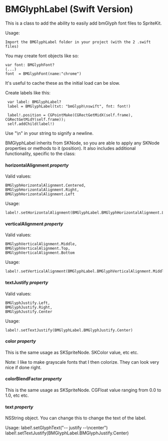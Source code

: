 BMGlyphLabel (Swift Version)
=================

This is a class to add the ability to easily add bmGlyph font files to SpriteKit.

Usage: 

	Import the BMGlyphLabel folder in your project (with the 2 .swift files)

You may create font objects like so:

	var font: BMGlyphFont?
	(...)
	font  = BMGlyphFont(name:"chrome")

It's useful to cache these as the initial load can be slow.

Create labels like this:

	 var label: BMGlyphLabel?
	 label = BMGlyphLabel(txt: "bmGlyph\nswift", fnt: font!)

	 label!.position = CGPointMake(CGRectGetMidX(self.frame), CGRectGetMidY(self.frame));   
     self.addChild(label!)

Use "\n" in your string to signify a newline.

BMGlyphLabel inherits from SKNode, so you are able to apply any SKNode properties or methods to it (position). It also includes additional functionality, specific to the class:

#### horizontalAlignment *property*
Valid values:

	BMGlyphHorizontalAlignment.Centered,
	BMGlyphHorizontalAlignment.Right,
	BMGlyphHorizontalAlignment.Left

Usage:
	
	label!.setHorizontalAlignment(BMGlyphLabel.BMGlyphHorizontalAlignment.Left)
	
#### verticalAlignment *property*
Valid values:

	BMGlyphVerticalAlignment.Middle,
	BMGlyphVerticalAlignment.Top,
	BMGlyphVerticalAlignment.Bottom
	
Usage: 

	label!.setVerticalAlignment(BMGlyphLabel.BMGlyphVerticalAlignment.Middle)

#### textJustify *property*
Valid values:

	BMGlyphJustify.Left,
	BMGlyphJustify.Right,
	BMGlyphJustify.Center
	
Usage: 

	label!.setTextJustify(BMGlyphLabel.BMGlyphJustify.Center)

#### color *property*
This is the same usage as SKSpriteNode. SKColor value, etc etc.

Note: I like to make grayscale fonts that I then colorize. They can look very nice if done right.


#### colorBlendFactor *property*
This is the same usage as SKSpriteNode. CGFloat value ranging from 0.0 to 1.0, etc etc.

#### text *property*
NSString object. You can change this to change the text of the label.

Usage:
	label!.setGlyphText("-- justify --\ncenter")
    label!.setTextJustify(BMGlyphLabel.BMGlyphJustify.Center)



